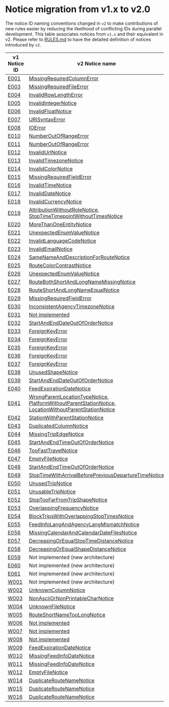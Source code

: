 # Notice migration from v1.x to v2.0

The notice ID naming conventions changed in `v2` to make contributions of new rules easier by reducing the likelihood of conflicting IDs during parallel development. This table associates notices from `v1.x` and their equivalent in v2. Please refer to [RULES.md](/RULES.md) to have the detailed definition of notices introduced by `v2`.

| v1 Notice ID                                                                     	| v2 Notice name                                                                                                                                                                                                                            	| v2 Notice category            	|
|----------------------------------------------------------------------------------	|-------------------------------------------------------------------------------------------------------------------------------------------------------------------------------------------------------------------------------------------	|-------------------------------	|
| [E001](https://github.com/MobilityData/gtfs-validator/blob/v1.4.0/RULES.md#E001) 	| [MissingRequiredColumnError](/RULES.md#MissingRequiredColumnError)                                                                                                                                                                        	| [ERROR](/RULES.md#errors)     	|
| [E003](https://github.com/MobilityData/gtfs-validator/blob/v1.4.0/RULES.md#E003) 	| [MissingRequiredFileError](/RULES.md#MissingRequiredFileError)                                                                                                                                                                            	| [ERROR](/RULES.md#errors)     	|
| [E004](https://github.com/MobilityData/gtfs-validator/blob/v1.4.0/RULES.md#E004) 	| [InvalidRowLengthError](/RULES.md#InvalidRowLengthError)                                                                                                                                                                                  	| [ERROR](/RULES.md#errors)     	|
| [E005](https://github.com/MobilityData/gtfs-validator/blob/v1.4.0/RULES.md#E005) 	| [InvalidIntegerNotice](/RULES.md#InvalidIntegerNotice)                                                                                                                                                                                    	| [ERROR](/RULES.md#errors)     	|
| [E006](https://github.com/MobilityData/gtfs-validator/blob/v1.4.0/RULES.md#E006) 	| [InvalidFloatNotice](/RULES.md#InvalidFloatNotice)                                                                                                                                                                                        	| [ERROR](/RULES.md#errors)     	|
| [E007](https://github.com/MobilityData/gtfs-validator/blob/v1.4.0/RULES.md#E007) 	| [URISyntaxError](/RULES.md#URISyntaxError)                                                                                                                                                                                                	| [ERROR](/RULES.md#errors)     	|
| [E008](https://github.com/MobilityData/gtfs-validator/blob/v1.4.0/RULES.md#E008) 	| [IOError](/RULES.md#IOError)                                                                                                                                                                                                              	| [ERROR](/RULES.md#errors)      	|
| [E010](https://github.com/MobilityData/gtfs-validator/blob/v1.4.0/RULES.md#E010) 	| [NumberOutOfRangeError](/RULES.md#NumberOutOfRangeError)                                                                                                                                                                                  	| [ERROR](/RULES.md#errors)     	|
| [E011](https://github.com/MobilityData/gtfs-validator/blob/v1.4.0/RULES.md#E011) 	| [NumberOutOfRangeError](/RULES.md#NumberOutOfRangeError)                                                                                                                                                                                  	| [ERROR](/RULES.md#errors)     	|
| [E012](https://github.com/MobilityData/gtfs-validator/blob/v1.4.0/RULES.md#E012) 	| [InvalidUrlNotice](/RULES.md#InvalidUrlNotice)                                                                                                                                                                                            	| [ERROR](/RULES.md#errors)     	|
| [E013](https://github.com/MobilityData/gtfs-validator/blob/v1.4.0/RULES.md#E013) 	| [InvalidTimezoneNotice](/RULES.md#InvalidTimezoneNotice)                                                                                                                                                                                  	| [ERROR](/RULES.md#errors)     	|
| [E014](https://github.com/MobilityData/gtfs-validator/blob/v1.4.0/RULES.md#E014) 	| [InvalidColorNotice](/RULES.md#InvalidColorNotice)                                                                                                                                                                                        	| [ERROR](/RULES.md#errors)     	|
| [E015](https://github.com/MobilityData/gtfs-validator/blob/v1.4.0/RULES.md#E015) 	| [MissingRequiredFieldError](/RULES.md#MissingRequiredFieldError)                                                                                                                                                                          	| [ERROR](/RULES.md#errors)     	|
| [E016](https://github.com/MobilityData/gtfs-validator/blob/v1.4.0/RULES.md#E016) 	| [InvalidTimeNotice](/RULES.md#InvalidTimeNotice)                                                                                                                                                                                          	| [ERROR](/RULES.md#errors)     	|
| [E017](https://github.com/MobilityData/gtfs-validator/blob/v1.4.0/RULES.md#E017) 	| [InvalidDateNotice](/RULES.md#InvalidDateNotice)                                                                                                                                                                                          	| [ERROR](/RULES.md#errors)     	|
| [E018](https://github.com/MobilityData/gtfs-validator/blob/v1.4.0/RULES.md#E018) 	| [InvalidCurrencyNotice](/RULES.md#InvalidCurrencyNotice)                                                                                                                                                                                  	| [ERROR](/RULES.md#errors)     	|
| [E019](https://github.com/MobilityData/gtfs-validator/blob/v1.4.0/RULES.md#E019) 	| [AttributionWithoutRoleNotice](/RULES.md#AttributionWithoutRoleNotice), [StopTimeTimepointWithoutTimesNotice](/RULES.md#StopTimeTimepointWithoutTimesNotice)                                                                              	| [WARNING](/RULES.md#warnings)     |
| [E020](https://github.com/MobilityData/gtfs-validator/blob/v1.4.0/RULES.md#E020) 	| [MoreThanOneEntityNotice](/RULES.md#MoreThanOneEntityNotice)                                                                                                                                                                              	| [WARNING](/RULES.md#warnings) 	|
| [E021](https://github.com/MobilityData/gtfs-validator/blob/v1.4.0/RULES.md#E021) 	| [UnexpectedEnumValueNotice](/RULES.md#UnexpectedEnumValueNotice)                                                                                                                                                                          	| [WARNING](/RULES.md#warnings) 	|
| [E022](https://github.com/MobilityData/gtfs-validator/blob/v1.4.0/RULES.md#E022) 	| [InvalidLanguageCodeNotice](/RULES.md#InvalidLanguageCodeNotice)                                                                                                                                                                          	| [ERROR](/RULES.md#errors)     	|
| [E023](https://github.com/MobilityData/gtfs-validator/blob/v1.4.0/RULES.md#E023) 	| [InvalidEmailNotice](/RULES.md#InvalidEmailNotice)                                                                                                                                                                                        	| [ERROR](/RULES.md#errors)     	|
| [E024](https://github.com/MobilityData/gtfs-validator/blob/v1.4.0/RULES.md#E024) 	| [SameNameAndDescriptionForRouteNotice](/RULES.md#SameNameAndDescriptionForRouteNotice)                                                                                                                                                    	| [ERROR](/RULES.md#errors)     	|
| [E025](https://github.com/MobilityData/gtfs-validator/blob/v1.4.0/RULES.md#E025) 	| [RouteColorContrastNotice](/RULES.md#RouteColorContrastNotice)                                                                                                                                                                            	| [ERROR](/RULES.md#errors)     	|
| [E026](https://github.com/MobilityData/gtfs-validator/blob/v1.4.0/RULES.md#E026) 	| [UnexpectedEnumValueNotice](/RULES.md#UnexpectedEnumValueNotice)                                                                                                                                                                          	| [WARNING](/RULES.md#warnings) 	|
| [E027](https://github.com/MobilityData/gtfs-validator/blob/v1.4.0/RULES.md#E027) 	| [RouteBothShortAndLongNameMissingNotice](/RULES.md#RouteBothShortAndLongNameMissingNotice)                                                                                                                                                	| [ERROR](/RULES.md#errors)     	|
| [E028](https://github.com/MobilityData/gtfs-validator/blob/v1.4.0/RULES.md#E028) 	| [RouteShortAndLongNameEqualNotice](/RULES.md#RouteShortAndLongNameEqualNotice)                                                                                                                                                            	| [WARNING](/RULES.md#warnings) 	|
| [E029](https://github.com/MobilityData/gtfs-validator/blob/v1.4.0/RULES.md#E029) 	| [MissingRequiredFieldError](/RULES.md#MissingRequiredFieldError)                                                                                                                                                                          	| [ERROR](/RULES.md#errors)     	|
| [E030](https://github.com/MobilityData/gtfs-validator/blob/v1.4.0/RULES.md#E030) 	| [InconsistentAgencyTimezoneNotice](/RULES.md#InconsistentAgencyTimezoneNotice)                                                                                                                                                            	| [ERROR](/RULES.md#errors)     	|
| [E031](https://github.com/MobilityData/gtfs-validator/blob/v1.4.0/RULES.md#E031) 	| [Not implemented](https://github.com/MobilityData/gtfs-validator/pull/799)                                                                                                                                                                	| N/A                              	|
| [E032](https://github.com/MobilityData/gtfs-validator/blob/v1.4.0/RULES.md#E032) 	| [StartAndEndDateOutOfOrderNotice](/RULES.md#StartAndEndDateOutOfOrderNotice)                                                                                                                                                              	| [ERROR](/RULES.md#errors)     	|
| [E033](https://github.com/MobilityData/gtfs-validator/blob/v1.4.0/RULES.md#E033) 	| [ForeignKeyError](/RULES.md#ForeignKeyError)                                                                                                                                                                                              	| [ERROR](/RULES.md#errors)     	|
| [E034](https://github.com/MobilityData/gtfs-validator/blob/v1.4.0/RULES.md#E034) 	| [ForeignKeyError](/RULES.md#ForeignKeyError)                                                                                                                                                                                              	| [ERROR](/RULES.md#errors)     	|
| [E035](https://github.com/MobilityData/gtfs-validator/blob/v1.4.0/RULES.md#E035) 	| [ForeignKeyError](/RULES.md#ForeignKeyError)                                                                                                                                                                                              	| [ERROR](/RULES.md#errors)     	|
| [E036](https://github.com/MobilityData/gtfs-validator/blob/v1.4.0/RULES.md#E036) 	| [ForeignKeyError](/RULES.md#ForeignKeyError)                                                                                                                                                                                              	| [ERROR](/RULES.md#errors)     	|
| [E037](https://github.com/MobilityData/gtfs-validator/blob/v1.4.0/RULES.md#E037) 	| [ForeignKeyError](/RULES.md#ForeignKeyError)                                                                                                                                                                                              	| [ERROR](/RULES.md#errors)     	|
| [E038](https://github.com/MobilityData/gtfs-validator/blob/v1.4.0/RULES.md#E038) 	| [UnusedShapeNotice](/RULES.md#UnusedShapeNotice)                                                                                                                                                                                          	| [WARNING](/RULES.md#warnings) 	|
| [E039](https://github.com/MobilityData/gtfs-validator/blob/v1.4.0/RULES.md#E039) 	| [StartAndEndDateOutOfOrderNotice](/RULES.md#StartAndEndDateOutOfOrderNotice)                                                                                                                                                              	| [ERROR](/RULES.md#errors)     	|
| [E040](https://github.com/MobilityData/gtfs-validator/blob/v1.4.0/RULES.md#E040) 	| [FeedExpirationDateNotice](/RULES.md#FeedExpirationDateNotice)                                                                                                                                                                            	| [WARNING](/RULES.md#warnings) 	|
| [E041](https://github.com/MobilityData/gtfs-validator/blob/v1.4.0/RULES.md#E041) 	| [WrongParentLocationTypeNotice](/RULES.md#StationWithParentStationNotice), [PlatformWithoutParentStationNotice](/RULES.md#StationWithParentStationNotice), [LocationWithoutParentStationNotice](/RULES.md#StationWithParentStationNotice) 	| [ERROR](/RULES.md#errors)     	|
| [E042](https://github.com/MobilityData/gtfs-validator/blob/v1.4.0/RULES.md#E042) 	| [StationWithParentStationNotice](/RULES.md#StationWithParentStationNotice)                                                                                                                                                                	| [ERROR](/RULES.md#errors)     	|
| [E043](https://github.com/MobilityData/gtfs-validator/blob/v1.4.0/RULES.md#E043) 	| [DuplicatedColumnNotice](/RULES.md#DuplicatedColumnNotice)                                                                                                                                                                                	| [ERROR](/RULES.md#errors)     	|
| [E044](https://github.com/MobilityData/gtfs-validator/blob/v1.4.0/RULES.md#E044) 	| [MissingTripEdgeNotice](/RULES.md#MissingTripEdgeNotice)                                                                                                                                                                                  	| [ERROR](/RULES.md#errors)     	|
| [E045](https://github.com/MobilityData/gtfs-validator/blob/v1.4.0/RULES.md#E045) 	| [StartAndEndTimeOutOfOrderNotice](/RULES.md#StartAndEndTimeOutOfOrderNotice)                                                                                                                                                              	| [ERROR](/RULES.md#errors)     	|
| [E046](https://github.com/MobilityData/gtfs-validator/blob/v1.4.0/RULES.md#E046) 	| [TooFastTravelNotice](/RULES.md#TooFastTravelNotice)                                                                                                                                                                                      	| [WARNING](/RULES.md#warnings) 	|
| [E047](https://github.com/MobilityData/gtfs-validator/blob/v1.4.0/RULES.md#E047) 	| [EmptyFileNotice](/RULES.md#EmptyFileNotice)                                                                                                                                                                                              	| [ERROR](/RULES.md#errors)     	|
| [E048](https://github.com/MobilityData/gtfs-validator/blob/v1.4.0/RULES.md#E048) 	| [StartAndEndTimeOutOfOrderNotice](/RULES.md#StartAndEndTimeOutOfOrderNotice)                                                                                                                                                              	| [ERROR](/RULES.md#errors)     	|
| [E049](https://github.com/MobilityData/gtfs-validator/blob/v1.4.0/RULES.md#E049) 	| [StopTimeWithArrivalBeforePreviousDepartureTimeNotice](/RULES.md#StopTimeWithArrivalBeforePreviousDepartureTimeNotice)                                                                                                                    	| [ERROR](/RULES.md#errors)     	|
| [E050](https://github.com/MobilityData/gtfs-validator/blob/v1.4.0/RULES.md#E050) 	| [UnusedTripNotice](/RULES.md#UnusedTripNotice)                                                                                                                                                                                            	| [WARNING](/RULES.md#warnings) 	|
| [E051](https://github.com/MobilityData/gtfs-validator/blob/v1.4.0/RULES.md#E051) 	| [UnusableTripNotice](/RULES.md#UnusableTripNotice)                                                                                                                                                                                        	| [WARNING](/RULES.md#warnings) 	|
| [E052](https://github.com/MobilityData/gtfs-validator/blob/v1.4.0/RULES.md#E052) 	| [StopTooFarFromTripShapeNotice](/RULES.md#StopTooFarFromTripShapeNotice)                                                                                                                                                                  	| [WARNING](/RULES.md#warnings) 	|
| [E053](https://github.com/MobilityData/gtfs-validator/blob/v1.4.0/RULES.md#E053) 	| [OverlappingFrequencyNotice](/RULES.md#OverlappingFrequencyNotice)                                                                                                                                                                        	| [ERROR](/RULES.md#errors)     	|
| [E054](https://github.com/MobilityData/gtfs-validator/blob/v1.4.0/RULES.md#E054) 	| [BlockTripsWithOverlappingStopTimesNotice](/RULES.md#BlockTripsWithOverlappingStopTimesNotice)                                                                                                                                            	| [ERROR](/RULES.md#errors)     	|
| [E055](https://github.com/MobilityData/gtfs-validator/blob/v1.4.0/RULES.md#E055) 	| [FeedInfoLangAndAgencyLangMismatchNotice](/RULES.md#FeedInfoLangAndAgencyLangMismatchNotice)                                                                                                                                              	| [WARNING](/RULES.md#warnings) 	|
| [E056](https://github.com/MobilityData/gtfs-validator/blob/v1.4.0/RULES.md#E056) 	| [MissingCalendarAndCalendarDateFilesNotice](/RULES.md#MissingCalendarAndCalendarDateFilesNotice)                                                                                                                                          	| [ERROR](/RULES.md#errors)     	|
| [E057](https://github.com/MobilityData/gtfs-validator/blob/v1.4.0/RULES.md#E057) 	| [DecreasingOrEqualStopTimeDistanceNotice](/RULES.md#DecreasingOrEqualStopTimeDistanceNotice)                                                                                                                                              	| [ERROR](/RULES.md#errors)     	|
| [E058](https://github.com/MobilityData/gtfs-validator/blob/v1.4.0/RULES.md#E058) 	| [DecreasingOrEqualShapeDistanceNotice](/RULES.md#DecreasingOrEqualShapeDistanceNotice)                                                                                                                                                    	| [ERROR](/RULES.md#errors)     	|
| [E059](https://github.com/MobilityData/gtfs-validator/blob/v1.4.0/RULES.md#E059) 	| Not implemented (new architecture)                                                                                                                                                                                                        	| N/A                              	|
| [E060](https://github.com/MobilityData/gtfs-validator/blob/v1.4.0/RULES.md#E060) 	| Not implemented (new architecture)                                                                                                                                                                                                        	| N/A                              	|
| [E061](https://github.com/MobilityData/gtfs-validator/blob/v1.4.0/RULES.md#E061) 	| Not implemented (new architecture)                                                                                                                                                                                                        	| N/A                              	|
| [W001](https://github.com/MobilityData/gtfs-validator/blob/v1.4.0/RULES.md#W001) 	| Not implemented (new architecture)                                                                                                                                                                                                        	| N/A                              	|
| [W002](https://github.com/MobilityData/gtfs-validator/blob/v1.4.0/RULES.md#W002) 	| [UnknownColumnNotice](https://github.com/MobilityData/gtfs-validator/blob/v1.4.0/RULES.md#UnknownColumnNotice)                                                                                                                            	| [INFO](/RULES.md#info)        	|
| [W003](https://github.com/MobilityData/gtfs-validator/blob/v1.4.0/RULES.md#W003) 	| [NonAsciiOrNonPrintableCharNotice](https://github.com/MobilityData/gtfs-validator/blob/v1.4.0/RULES.md#NonAsciiOrNonPrintableCharNotice)                                                                                                  	| [WARNING](/RULES.md#warnings) 	|
| [W004](https://github.com/MobilityData/gtfs-validator/blob/v1.4.0/RULES.md#W004) 	| [UnknownFileNotice](https://github.com/MobilityData/gtfs-validator/blob/v1.4.0/RULES.md#UnknownFileNotice)                                                                                                                                	| [INFO](/RULES.md#info)        	|
| [W005](https://github.com/MobilityData/gtfs-validator/blob/v1.4.0/RULES.md#W005) 	| [RouteShortNameTooLongNotice](https://github.com/MobilityData/gtfs-validator/blob/v1.4.0/RULES.md#RouteShortNameTooLongNotice)                                                                                                            	| [WARNING](/RULES.md#warnings) 	|
| [W006](https://github.com/MobilityData/gtfs-validator/blob/v1.4.0/RULES.md#W006) 	| [Not implemented](https://github.com/MobilityData/gtfs-validator/pull/797)                                                                                                                                                                	| N/A                              	|
| [W007](https://github.com/MobilityData/gtfs-validator/blob/v1.4.0/RULES.md#W007) 	| [Not implemented](https://github.com/MobilityData/gtfs-validator/pull/797)                                                                                                                                                                	| N/A                              	|
| [W008](https://github.com/MobilityData/gtfs-validator/blob/v1.4.0/RULES.md#W008) 	| [Not implemented](https://github.com/MobilityData/gtfs-validator/pull/797)                                                                                                                                                                	| N/A                              	|
| [W009](https://github.com/MobilityData/gtfs-validator/blob/v1.4.0/RULES.md#W009) 	| [FeedExpirationDateNotice](https://github.com/MobilityData/gtfs-validator/blob/v1.4.0/RULES.md#FeedExpirationDateNotice)                                                                                                                  	| [WARNING](/RULES.md#warnings) 	|
| [W010](https://github.com/MobilityData/gtfs-validator/blob/v1.4.0/RULES.md#W010) 	| [MissingFeedInfoDateNotice](https://github.com/MobilityData/gtfs-validator/blob/v1.4.0/RULES.md#MissingFeedInfoDateNotice)                                                                                                                	| [WARNING](/RULES.md#warnings) 	|
| [W011](https://github.com/MobilityData/gtfs-validator/blob/v1.4.0/RULES.md#W011) 	| [MissingFeedInfoDateNotice](https://github.com/MobilityData/gtfs-validator/blob/v1.4.0/RULES.md#MissingFeedInfoDateNotice)                                                                                                                	| [WARNING](/RULES.md#warnings) 	|
| [W012](https://github.com/MobilityData/gtfs-validator/blob/v1.4.0/RULES.md#W012) 	| [EmptyFileNotice](https://github.com/MobilityData/gtfs-validator/blob/v1.4.0/RULES.md#EmptyFileNotice)                                                                                                                                    	| [ERROR](/RULES.md#errors)     	|
| [W014](https://github.com/MobilityData/gtfs-validator/blob/v1.4.0/RULES.md#W014) 	| [DuplicateRouteNameNotice](https://github.com/MobilityData/gtfs-validator/blob/v1.4.0/RULES.md#DuplicateRouteNameNotice)                                                                                                                  	| [WARNING](/RULES.md#warnings) 	|
| [W015](https://github.com/MobilityData/gtfs-validator/blob/v1.4.0/RULES.md#W015) 	| [DuplicateRouteNameNotice](https://github.com/MobilityData/gtfs-validator/blob/v1.4.0/RULES.md#DuplicateRouteNameNotice)                                                                                                                  	| [WARNING](/RULES.md#warnings) 	|
| [W016](https://github.com/MobilityData/gtfs-validator/blob/v1.4.0/RULES.md#W016) 	| [DuplicateRouteNameNotice](https://github.com/MobilityData/gtfs-validator/blob/v1.4.0/RULES.md#DuplicateRouteNameNotice)                                                                                                                  	| [WARNING](/RULES.md#warnings) 	|
